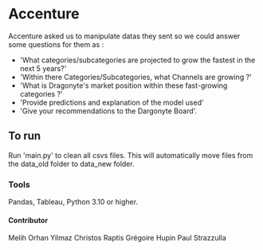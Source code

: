 # Accenture
Accenture asked us to manipulate datas they sent so we could answer some questions for them as :
- 'What categories/subcategories are projected to grow the fastest in the next 5 years?'
- 'Within there Categories/Subcategories, what Channels are growing ?'
- 'What is Dragonyte's market position within these fast-growing categories ?'
- 'Provide predictions and explanation of the model used'
- 'Give your recommendations to the Dargonyte Board'.

## To run
Run 'main.py' to clean all csvs files. 
This will automatically move files from the data_old folder to data_new folder.

### Tools
Pandas, Tableau, Python 3.10 or higher.

#### Contributor
Melih Orhan Yilmaz
Christos Raptis
Grégoire Hupin
Paul Strazzulla